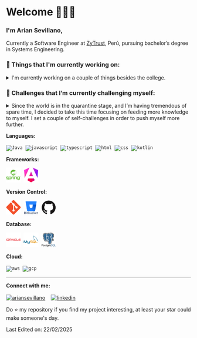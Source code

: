 # Welcome 🙋🏻‍♂️

### I'm Arian Sevillano,

Currently a Software Engineer at  <a href="https://www.zytrust.com/">ZyTrust</a>, Perú, pursuing bachelor’s degree in Systems Engineering.

<h3>💼 Things that I'm currently working on:</h3>
<details>
  <summary>I'm currently working on a couple of things besides the college. </summary>
  <ul>
    <br>
    <li>Taking a Kotlin Online Course, and looking forward to contribute to any Android open source project.</li>
    <li>Taking a DevOps courses, learning about Docker, Kubernetes, Jenkins,</li>
    <li>🔜</li>
  </ul>
</details>

### 🌱 Challenges that I’m currently challenging myself:
<details>
  <summary> Since the world is in the quarantine stage, and I’m having tremendous of spare time, I decided to take this time focusing on feeding more knowledge to myself. I set a couple of self-challenges in order to push myself more further. </summary>
  <ul>
    <br>
    <li>Learn to code 2-3 hours a day with no distraction (One or two day off a week.)</li>
    <li>🔜</li>
  </ul>
</details>



**Languages:**
<p align="left">
  <code><img src="https://github.com/abranhe/programming-languages-logos/blob/master/src/java/java_48x48.png" alt="Java" width="40" height="40" /></code>&nbsp;
  <code><img src="https://github.com/abranhe/programming-languages-logos/blob/master/src/javascript/javascript_48x48.png" alt="javascript" width="40" height="40" /></code>&nbsp;
  <code><img src="https://github.com/abranhe/programming-languages-logos/blob/master/src/typescript/typescript_48x48.png" alt="typescript" width="40" height="40" /></code>&nbsp;
  <code><img src="https://github.com/abranhe/programming-languages-logos/blob/master/src/html/html_48x48.png" alt="html" width="40" height="40" /></code>&nbsp;
  <code><img src="https://github.com/abranhe/programming-languages-logos/blob/master/src/css/css_48x48.png" alt="css" width="40" height="40" /></code>&nbsp;
  <code><img src="https://github.com/abranhe/programming-languages-logos/blob/master/src/kotlin/kotlin_48x48.png" alt="kotlin" width="40" height="40" /></code>&nbsp;
</p>

**Frameworks:**
<p align="left">
  <code><img src="https://github.com/devicons/devicon/blob/master/icons/spring/spring-original-wordmark.svg" alt="spring" width="40" height="40" /></code>&nbsp;
  <code><img src="https://github.com/devicons/devicon/blob/master/icons/angular/angular-original.svg" alt="angular" width="40" height="40" /></code>&nbsp;


**Version Control:**
<p align="left">
  <code><img src="https://github.com/devicons/devicon/blob/master/icons/git/git-original.svg" alt="git" width="40" height="40" /></code>&nbsp;
  <code><img src="https://github.com/devicons/devicon/blob/master/icons/bitbucket/bitbucket-original-wordmark.svg" alt="bitbucket" width="40" height="40" /></code>&nbsp;
  <code><img src="https://github.com/devicons/devicon/blob/master/icons/github/github-original.svg" alt="github" width="40" height="40" /></code>&nbsp;
</p>

**Database:**
<p align="left">
  <code><img src="https://github.com/devicons/devicon/blob/master/icons/oracle/oracle-original.svg" alt="oracle" width="40" height="40" /></code>&nbsp;
  <code><img src="https://github.com/devicons/devicon/blob/master/icons/mysql/mysql-original-wordmark.svg" alt="mysql" width="40" height="40" /></code>&nbsp;
  <code><img src="https://github.com/devicons/devicon/blob/master/icons/postgresql/postgresql-original-wordmark.svg" alt="postgres" width="40" height="40" /></code>&nbsp;
</p>

**Cloud:**
<p align="left">
  <code><img src="https://cdn.iconscout.com/icon/free/png-256/free-aws-1869025-1583149.png?f=webp" alt="aws" width="40" height="40" /></code>&nbsp;
  <code><img src="https://static-00.iconduck.com/assets.00/google-cloud-icon-512x412-8rnz6wkz.png" alt="gcp" width="40" height="40" /></code>&nbsp;
</p>

---


**Connect with me:**
<p align="left">
  <a href="https://www.instagram.com/ariansevillano?igsh=MTF1ZmRieDBnNWRtYw==" target="blank"><img align="center" src="https://cdn.jsdelivr.net/npm/simple-icons@3.0.1/icons/instagram.svg" alt="ariansevillano" height="40" width="40" /></a> &nbsp;&nbsp;
  <a href="https://www.linkedin.com/in/ariansevillano?utm_source=share&utm_campaign=share_via&utm_content=profile&utm_medium=android_app" target="blank"><img align="center" src="https://www.svgrepo.com/show/922/linkedin.svg" alt="linkedin" height="40" width="40" /></a> &nbsp;&nbsp;
</p>


Do ⭐ my repository if you find my project interesting, at least your star could make someone's day.

Last Edited on: 22/02/2025
